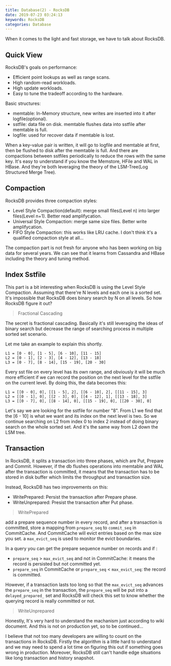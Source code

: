 ```yaml
---
title: Database(2) - RocksDB
date: 2019-07-23 03:24:13
keywords: RocksDB
categories: Database
---
```


When it comes to the light and fast storage, we have to talk about RocksDB.


## Quick View

RocksDB's goals on performance:

* Efficient point lookups as well as range scans.
* High random-read workloads.
* High update workloads.
* Easy to tune the tradeoff according to the hardware.

Basic structures:

* memtable: In-Memory structure, new writes are inserted into it after logfile(optional).
* sstfile: data file on disk. memtable flushes data into sstfile after memtable is full.
* logfile: used for recover data if memtable is lost.

When a key-value pair is written, it will go to logfile and memtable at first, then be flushed to disk after the memtable is full. And there are compactions between sstfiles periodically to reduce the rows with the same key. It's easy to understand if you know the Memstore, HFile and WAL in HBase. And they're both leveraging the theory of the LSM-Tree(Log Structured Merge Tree).

## Compaction

RocksDB provides three compaction styles:

* Level Style Compaction(default): merge small files(Level n) into larger files(Level n+1). Better read amplifycation.
* Universal Style Compaction: merge same size files. Better write amplifycation.
* FIFO Style Compaction: this works like LRU cache. I don't think it's a qualified compaction style at all...

The compaction part is not fresh for anyone who has been working on big data for several years. We can see that it learns from Cassandra and HBase including the theory and tuning method.

## Index Sstfile

This part is a bit interesting when RocksDB is using the Level Style Compaction. Assuming that there're N levels and each one is a sorted set. It's impossible that RocksDB does binary search by N on all levels. So how RocksDB figure it out?  

> Fractional Cascading

The secret is fractional cascading. Basically it's still leveraging the ideas of binary search but decrease the range of searching process in multiple sorted set scenario.  

Let me take an example to explain this shortly.  

```
L1 = [0 - 0], [1 - 5], [6 - 10], [11 - 15]
L2 = [0 - 1], [2 - 3], [4 - 12], [13 - 18]
L3 = [0 - 7], [8 - 14], [15 - 19], [20 - 30]
```  

Every sst file on every level has its own range, and obviously it will be much more efficient if we can record the position on the next level for the sstfile on the current level. By doing this, the data becomes this:

```
L1 = [[0 - 0], 0], [[1 - 5], 2], [[6 - 10], 2], [[11 - 15], 3]
L2 = [[0 - 1], 0], [[2 - 3], 0], [[4 - 12], 1], [[13 - 18], 3]
L3 = [[0 - 7], 0], [[8 - 14], 0], [[15 - 19], 0], [[20 - 30], 0]
```

Let's say we are looking for the sstfile for number "8". From L1 we find that the [6 - 10] is what we want and its index on the next level is two. So we continue searching on L2 from index 0 to index 2 instead of doing binary search on the whole sorted set. And it's the same way from L2 down the LSM tree.  


## Transaction

In RocksDB, it splits a transaction into three phases, which are Put, Prepare and Commit. However, if the db flushes operations into memtable and WAL after the transaction is committed, it means that the transaction has to be stored in disk buffer which limits the throughput and transaction size.    

Instead, RocksDB has two improvements on this:

* WritePrepared: Persist the transaction after Prepare phase.
* WriteUnprepared: Presist the transaction after Put phase.

> WritePrepared

add a prepare sequence number in every record, and after a transaction is committed, store a mapping from ```prepare_seq``` to ```commit_seq``` in CommitCache. And CommitCache will evict entries based on the max size you set. a ```max_evict_seq``` is used to monitor the evict boundaries.  

In a query you can get the prepare sequence number on records and if :

* ```prepare_seq``` > ```max_evict_seq```  and not in CommitCache: it means the record is persisted but not committed yet.
* ```prepare_seq``` in CommitCache or ```prepare_seq``` < ```max_evict_seq```: the record is committed.

However, if a transaction lasts too long so that the ```max_evict_seq``` advances the ```prepare_seq``` in the transaction, the ```prepare_seq``` will be put into a ```delayed_prepared_``` set and RocksDB will check this set to know whether the querying record is really committed or not.




> WriteUnprepared

Honestly, It's very hard to understand the machanism just according to wiki document. And this is not on production yet, so to be continued...


I believe that not too many developers are willing to count on the transactions in RocksDB. Firstly the algorithm is a little hard to understand and we may need to spend a lot time on figuring this out if something goes wrong in production. Moreover, RocksDB still can't handle edge situations like long transaction and history snapshot.


